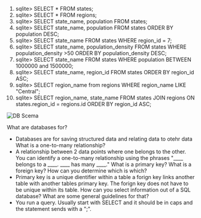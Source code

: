 1. sqlite> SELECT * FROM states;
2. sqlite> SELECT * FROM regions;
3. sqlite> SELECT state_name, population FROM states;
4. sqlite> SELECT state_name, population FROM states ORDER BY population DESC;
5. sqlite> SELECT state_name FROM states WHERE region_id = 7;
6. sqlite> SELECT state_name, population_density FROM states WHERE population_density >50 ORDER BY population_density DESC;
7. sqlite> SELECT state_name FROM states WHERE population BETWEEN 1000000 and 1500000;
8. sqlite> SELECT state_name, region_id FROM states ORDER BY region_id ASC;
9. sqlite> SELECT region_name from regions WHERE region_name LIKE  "Central";
10. sqlite> SELECT region_name, state_name FROM states JOIN regions ON states.region_id = regions.id ORDER BY region_id ASC;

![DB Scema](/Clueless_scema.png)




What are databases for?
 - Databases are for saving structured data and relating data to otehr data
What is a one-to-many relationship?
 -  A relationship between 2 data points where one belongs to the other. You can identify a one-to-many relationship using the phrases "____ belongs to a ____. ____ has many ____."
What is a primary key? What is a foreign key? How can you determine which is which?
 - Primary key is a unique dientifier within a table a forign key links another table with another tables primary key. The forign key does not have to be unique within its table.
How can you select information out of a SQL database? What are some general guidelines for that?
- You run a query. Usually start with SELECT and it should be in caps and the statement sends with a ";".